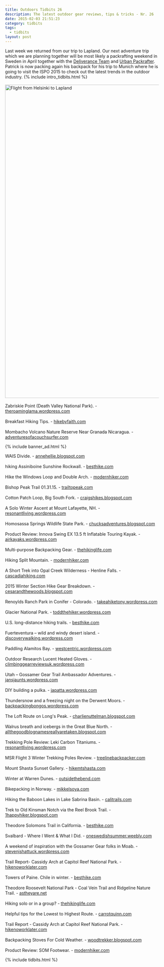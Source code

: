 ```yaml
---
title: Outdoors Tidbits 26
description: The latest outdoor gear reviews, tips & tricks - Nr. 26
date: 2015-02-03 21:51:23
category: tidbits
tags:
  - tidbits
layout: post
---
```

Last week we returned from our trip to Lapland. Our next adventure trip which we are planning together will be most likely a packrafting weekend in Sweden in April together with the [Deliverance Team](http://deliveranceteam.outdrr.com) and [Urban Packrafter](http://www.urbanpackrafter.com). Patrick is now packing again his backpack for his trip to Munich where he is going to visit the ISPO 2015 to check out the latest trends in the outdoor industry. {% include intro_tidbits.html %}
<br><br>
<a href="https://www.flickr.com/photos/90204224@N07/15815499754" title="Flight from Helsinki to Lapland"><img src="https://farm8.staticflickr.com/7413/15815499754_1ec2a39146_b.jpg" width="1024" height="1024" alt="Flight from Helsinki to Lapland"></a>
<br><!--more--><br>
Zabriskie Point (Death Valley National Park). - [theroaminglama.wordpress.com](https://theroaminglama.wordpress.com/2015/02/03/zabriskie-point-death-valley-national-park-2/)
<br><br>
Breakfast Hiking Tips. - [hikebyfaith.com](http://hikebyfaith.com/2015/02/03/hiking-tips-breakfast-doesnt-have-to-be-boring)
<br><br>
Mombacho Volcano Nature Reserve Near Granada Nicaragua. - [adventuresofacouchsurfer.com](http://adventuresofacouchsurfer.com/2015/02/03/mombacho-volcano-nature-reserve-near-granada-nicaragua)

{% include banner_ad.html %}


WAIS Divide. - [annehellie.blogspot.com](http://annehellie.blogspot.com/2015/01/wais-divide.html)
<br><br>
hiking Assiniboine Sunshine Rockwall. - [besthike.com](http://besthike.com/2015/02/03/hiking-assiniboine-sunshine-rockwall/)
<br><br>
Hike the Windows Loop and Double Arch. - [modernhiker.com](http://www.modernhiker.com/2015/02/02/hike-the-windows-loop-double-arch-arches-national-park/)
<br><br>
Bishop Peak Trail 01.31.15. - [trailtopeak.com](http://trailtopeak.com/2015/02/02/bishop-peak-trail-01-31-15)
<br><br>
Cotton Patch Loop, Big South Fork. - [craigshikes.blogspot.com](http://craigshikes.blogspot.com/2015/02/cotton-patch-loop-big-south-fork.html)
<br><br>
 A Solo Winter Ascent at Mount Lafayette, NH. - [resonantliving.wordpress.com](https://resonantliving.wordpress.com/2015/02/02/mount-lafayette-nh-a-solo-winter-ascent/)
<br><br>
Homosassa Springs Wildlife State Park. - [chucksadventures.blogspot.com](http://chucksadventures.blogspot.com/2015/01/homosassa-springs-wildlife-state-park.html)
<br><br>
Product Review: Innova Swing EX 13.5 ft Inflatable Touring Kayak. - [airkayaks.wordpress.com](https://airkayaks.wordpress.com/2015/01/29/product-review-new-innova-swing-ex-13-5-ft-inflatable-touring-kayak/)
<br><br>
Multi-purpose Backpacking Gear. - [thehikinglife.com](http://www.thehikinglife.com/journal/2015/01/multi-purpose-backpacking-gear/)
<br><br>
Hiking Split Mountain. - [modernhiker.com](http://www.modernhiker.com/2015/01/29/hiking-split-mountain/)
<br><br>
A Short Trek into Opal Creek Wilderness - Henline Falls. - [cascadiahiking.com](http://www.cascadiahiking.com/2015/01/a-short-trek-into-opal-creek-wilderness.html)
<br><br>
2015 Winter Section Hike Gear Breakdown. - [cesarandthewoods.blogspot.com](http://cesarandthewoods.blogspot.com/2015/01/2015-winter-section-hike-gear-breakdown.html)
<br><br>
Renoylds Ranch Park in Conifer - Colorado. - [takeahiketony.wordpress.com](https://takeahiketony.wordpress.com/2015/01/29/renoylds-ranch-park-in-conifer-colorado/)
<br><br>
Glacier National Park. - [toddthehiker.wordpress.com](https://toddthehiker.wordpress.com/2015/01/29/glacier-national-park-vast-wild-and-wonderful/)
<br><br>
U.S. long-distance hiking trails. - [besthike.com](http://besthike.com/2015/01/30/u-s-long-distance-hiking-trails/)
<br><br>
Fuerteventura – wild and windy desert island. - [discoverywalking.wordpress.com](https://discoverywalking.wordpress.com/2015/01/30/fuerteventura-the-wild-windy-desert-island/)
<br><br>
Paddling Alamitos Bay. - [westcentric.wordpress.com](https://westcentric.wordpress.com/2015/01/30/paddling-alamitos-bay/)
<br><br>
Outdoor Research Lucent Heated Gloves. - [climbinggearreviewsuk.wordpress.com](https://climbinggearreviewsuk.wordpress.com/2015/01/30/outdoor-research-lucent-heated-gloves/)
<br><br>
Utah – Gossamer Gear Trail Ambassador Adventures. - [jansjaunts.wordpress.com](https://jansjaunts.wordpress.com/2015/01/20/utah-gossamer-gear-trail-ambassador-adventures/)
<br><br>
DIY building a pulka. - [japatta.wordpress.com](https://japatta.wordpress.com/2015/01/30/diy-building-a-pulka-part-ii-polyester/)
<br><br>
Thundersnow and a freezing night on the Derwent Moors. - [backpackingbongos.wordpress.com](https://backpackingbongos.wordpress.com/2015/01/31/thundersnow-and-a-freezing-night-on-the-derwent-moors/)
<br><br>
The Loft Route on Long's Peak. - [charlienuttelman.blogspot.com](http://charlienuttelman.blogspot.fi/p/longs-peak-12-ascents-12-calendar.html)
<br><br>
Walrus breath and icebergs in the Great Blue North. - [allthegoodblognamesreallyaretaken.blogspot.com](http://allthegoodblognamesreallyaretaken.blogspot.com/2015/01/walrus-breath-and-icebergs-in-great.html)
<br><br>
Trekking Pole Review: Leki Carbon Titaniums. - [resonantliving.wordpress.com](https://resonantliving.wordpress.com/2015/01/31/thru-hike-trekking-pole-review-leki-carbon-titaniums/)
<br><br>
MSR Flight 3 Winter Trekking Poles Review. - [treelinebackpacker.com](http://treelinebackpacker.com/2015/02/01/msr-flight-3-winter-trekking-poles-review)
<br><br>
Mount Shasta Sunset Gallery. - [hikemtshasta.com](http://hikemtshasta.com/2015/02/01/mount-shasta-sunset-gallery)
<br><br>
Winter at Warren Dunes. - [outsidethebend.com](http://outsidethebend.com/2015/02/01/winter-at-warren-dunes)
<br><br>
Bikepacking in Norway. - [mikkelsoya.com](http://mikkelsoya.com/2015/02/01/new-project-bikepacking-in-norway)
<br><br>
Hiking the Baboon Lakes in Lake Sabrina Basin. - [calitrails.com](http://calitrails.com/2015/02/01/hiking-the-baboon-lakes-in-lake-sabrina-basin)
<br><br>
Trek to Old Kinsman Notch via the Reel Brook Trail. - [1happyhiker.blogspot.com](http://1happyhiker.blogspot.com/2015/01/reflections-about-trek-to-old-kinsman.html)
<br><br>
Theodore Solomons Trail in California. - [besthike.com](http://besthike.com/2015/02/02/theodore-solomons-trail-california/)
<br><br>
Svalbard - Where I Went & What I Did. - [oneswedishsummer.weebly.com](http://oneswedishsummer.weebly.com/my-blog/svalbard-where-i-went-what-i-did-part-1)
<br><br>
A weekend of inspiration with the Gossamer Gear folks in Moab. - [stevenjshattuck.wordpress.com](https://stevenjshattuck.wordpress.com/2015/01/27/a-weekend-of-inspiration-with-the-gossamer-gear-folks-in-moab/)
<br><br>
Trail Report- Cassidy Arch at Capitol Reef National Park. - [hikenoworklater.com](http://hikenoworklater.com/2015/01/27/trail-report-cassidy-arch-at-capitol-reef-national-park)
<br><br>
Towers of Paine. Chile in winter. - [besthike.com](http://besthike.com/2015/01/28/towers-of-paine-chile-in-winter/)
<br><br>
Theodore Roosevelt National Park - Coal Vein Trail and Ridgeline Nature Trail. - [astheyare.net](http://astheyare.net/2015/01/28/theodore-roosevelt-national-park-south-unit-coal-vein-trail-and-ridgeline-nature-trail)
<br><br>
Hiking solo or in a group? - [thehikinglife.com](http://www.thehikinglife.com/journal/2015/01/hiking-solo-or-in-a-group/)
<br><br>
Helpful tips for the Lowest to Highest Route. - [carrotquinn.com](http://carrotquinn.com/2015/01/28/helpful-tips-for-the-lowest-to-highest-route/)
<br><br>
Trail Report - Cassidy Arch at Capitol Reef National Park. - [hikenoworklater.com](http://hikenoworklater.com/2015/01/27/trail-report-cassidy-arch-at-capitol-reef-national-park)
<br><br>
Backpacking Stoves For Cold Weather. - [woodtrekker.blogspot.com](http://woodtrekker.blogspot.com/2015/01/backpacking-stoves-for-cold-weather.html)
<br><br>
Product Review: SOM Footwear. - [modernhiker.com](http://www.modernhiker.com/2015/02/03/product-review-som-footwear/)

{% include tidbits.html %}
